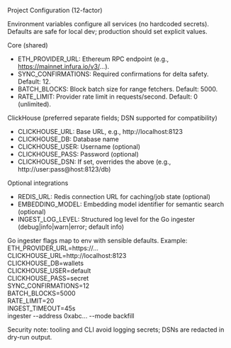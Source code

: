 Project Configuration (12-factor)

Environment variables configure all services (no hardcoded secrets). Defaults are safe for local dev; production should set explicit values.

Core (shared)
- ETH_PROVIDER_URL: Ethereum RPC endpoint (e.g., https://mainnet.infura.io/v3/...).
- SYNC_CONFIRMATIONS: Required confirmations for delta safety. Default: 12.
- BATCH_BLOCKS: Block batch size for range fetchers. Default: 5000.
- RATE_LIMIT: Provider rate limit in requests/second. Default: 0 (unlimited).

ClickHouse (preferred separate fields; DSN supported for compatibility)
- CLICKHOUSE_URL: Base URL, e.g., http://localhost:8123
- CLICKHOUSE_DB: Database name
- CLICKHOUSE_USER: Username (optional)
- CLICKHOUSE_PASS: Password (optional)
- CLICKHOUSE_DSN: If set, overrides the above (e.g., http://user:pass@host:8123/db)

Optional integrations
- REDIS_URL: Redis connection URL for caching/job state (optional)
- EMBEDDING_MODEL: Embedding model identifier for semantic search (optional)
- INGEST_LOG_LEVEL: Structured log level for the Go ingester (debug|info|warn|error; default info)

Go ingester flags map to env with sensible defaults. Example:
  ETH_PROVIDER_URL=https://... \
  CLICKHOUSE_URL=http://localhost:8123 \
  CLICKHOUSE_DB=wallets \
  CLICKHOUSE_USER=default \
  CLICKHOUSE_PASS=secret \
  SYNC_CONFIRMATIONS=12 \
  BATCH_BLOCKS=5000 \
  RATE_LIMIT=20 \
  INGEST_TIMEOUT=45s \
  ingester --address 0xabc... --mode backfill

Security note: tooling and CLI avoid logging secrets; DSNs are redacted in dry-run output.
